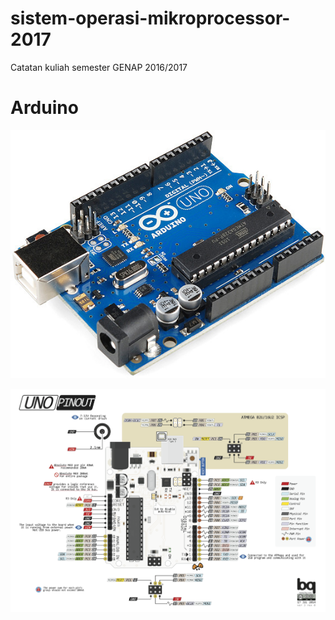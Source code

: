 # sistem-operasi-mikroprocessor-2017
Catatan kuliah semester GENAP 2016/2017

# Arduino

![Arduino board](img/uno.png)

![Arduino pinout](img/UNOV3PDF.png)

